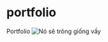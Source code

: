 # portfolio
Portfolio
![Nó sẽ trông giống vầy](https://github.com/huyvu15/portfolio/blob/master/images/background.png)
